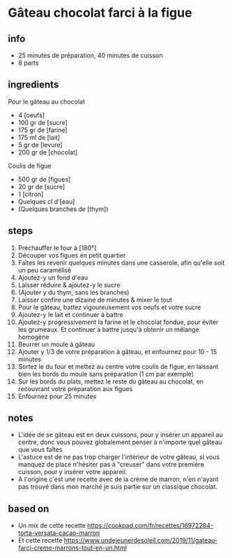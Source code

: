 # Gâteau chocolat farci à la figue

## info  
* 25 minutes de préparation, 40 minutes de cuisson
* 8 parts

## ingredients
Pour le gâteau au chocolat
* 4 [oeufs]
* 100 gr de [sucre]
* 175 gr de [farine]
* 175 ml de [lait]
* 5 gr de [levure]
* 200 gr de [chocolat]

Coulis de figue
* 500 gr de [figues]
* 20 gr de [sucre]
* 1 [citron]
* Quelques cl d'[eau]
* (Quelques branches de [thym])

## steps  
1. Préchauffer le four à [180°]
2. Découper vos figues en petit quartier
3. Faîtes les revenir quelques minutes dans une casserole, afin qu'elle soit un peu caramélisé
3. Ajoutez-y un fond d'eau
4. Laisser réduire & ajoutez-y le sucre
5. (Ajouter y du thym, sans les branches)
6. Laisser confire une dizaine de minutes & mixer le tout
7. Pour le gâteau, battez vigoureusement vos oeufs et votre sucre
8. Ajoutez-y le lait et continuer à battre
9. Ajoutez-y progressivement la farine et le chocolat fondue, pour éviter les grumeaux. Et continuer à battre jusqu'à obtenir un mélange homogène
10. Beurrer un moule à gâteau
11. Ajouter y 1/3 de votre préparation à gâteau, et enfournez pour 10 - 15 minutes
12. Sortez le du four et mettez au centre votre coulis de figue, en laissant bien les bords du moule sans préparation (1 cm par exemple)
13. Sur les bords du plats, mettez le reste du gâteau au chocolat, en recouvrant votre préparation aux figues
14. Enfournez pour 25 minutes

## notes  
* L'idée de se gâteau est en deux cuissons, pour y insérer un appareil au centre, donc vous pouvez globalement penser à n'importe quel gâteau que vous faîtes
* L'astuce est de ne pas trop charger l'intérieur de votre gâteau, si vous manquez de place n'hésiter pas à "creuser" dans votre première cuisson, pour y insérer votre appareil. 
* A l'origine c'est une recette avec de la crème de marron, n'en n'ayant pas trouvé dans mon marché je suis partie sur un classique chocolat.

## based on  
* Un mix de cette recette https://cookpad.com/fr/recettes/16972284-torta-versata-cacao-marron
* Et cette recette https://www.undejeunerdesoleil.com/2019/11/gateau-farci-creme-marrons-tout-en-un.html